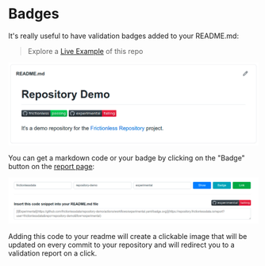 # Badges

It's really useful to have validation badges added to your README.md:

> Explore a [Live Example](https://github.com/frictionlessdata/repository-demo) of this repo

![Badges](../assets/badges.png)

You can get a markdown code or your badge by clicking on the "Badge" button on the [report page](getting-started.md#usage):

![Badge](../assets/badge.png)

Adding this code to your readme will create a clickable image that will be updated on every commit to your repository and will redirect you to a validation report on a click.
